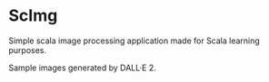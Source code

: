 ScImg
============================

Simple scala image processing application made for Scala learning purposes.

Sample images generated by DALL·E 2.